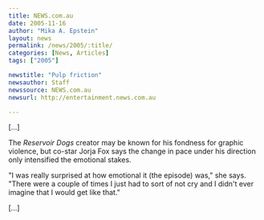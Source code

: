```yaml
---
title: NEWS.com.au
date: 2005-11-16
author: "Mika A. Epstein"
layout: news
permalink: /news/2005/:title/
categories: [News, Articles]
tags: ["2005"]

newstitle: "Pulp friction"
newsauthor: Staff
newssource: NEWS.com.au
newsurl: http://entertainment.news.com.au

---
```

[...]

The *Reservoir Dogs* creator may be known for his fondness for graphic violence, but co-star Jorja Fox says the change in pace under his direction only intensified the emotional stakes.

"I was really surprised at how emotional it (the episode) was," she says. "There were a couple of times I just had to sort of not cry and I didn't ever imagine that I would get like that."

[...]

